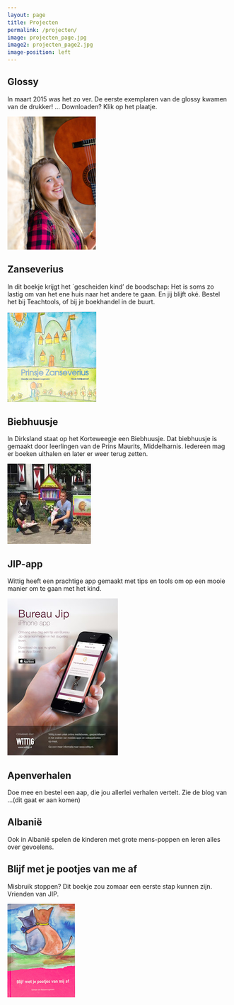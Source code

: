 ```yaml
---
layout: page
title: Projecten
permalink: /projecten/
image: projecten_page.jpg
image2: projecten_page2.jpg
image-position: left
---
```


## Glossy

In maart 2015 was het zo ver. De eerste exemplaren van de glossy kwamen van de drukker! … Downloaden? Klik op het plaatje.

[![Glossy downloaden](/assets/images/voorkant_glossy.jpg)](http://bureaujip.us10.list-manage.com/subscribe?u=238c48afeb81d59ef080df385&amp;id=0c296f472e)

## Zanseverius

In dit boekje krijgt het `gescheiden kind’ de boodschap: Het is soms zo lastig om van het ene huis naar het andere te gaan. En jij blijft ok&eacute;. Bestel het bij Teachtools, of bij je boekhandel in de buurt.

![](/uploads/versions/prinsje-zanseverius---x----201-204x---.jpg)

## Biebhuusje

In Dirksland staat op het Korteweegje een Biebhuusje. Dat biebhuusje is gemaakt door leerlingen van de Prins Maurits, Middelharnis. Iedereen mag er boeken uithalen en later er weer terug zetten.

![](/uploads/versions/biebhuusje-site---x----189-181x---.jpg)

## JIP-app

Wittig heeft een prachtige app gemaakt met tips en tools om op een mooie manier om te gaan met het kind.

![](/uploads/versions/a4---x----250-354x---.jpg)

## Apenverhalen

Doe mee en bestel een aap, die jou allerlei verhalen vertelt. Zie de blog van …(dit gaat er aan komen)

## Albani&euml;

Ook in Albani&euml; spelen de kinderen met grote mens-poppen en leren alles over gevoelens.

## Blijf met je pootjes van me af

Misbruik stoppen? Dit boekje zou zomaar een eerste stap kunnen zijn. Vrienden van JIP.

![](/uploads/versions/blijf-met-je-pootjes-van-me-af---x----153-211x---.jpg)